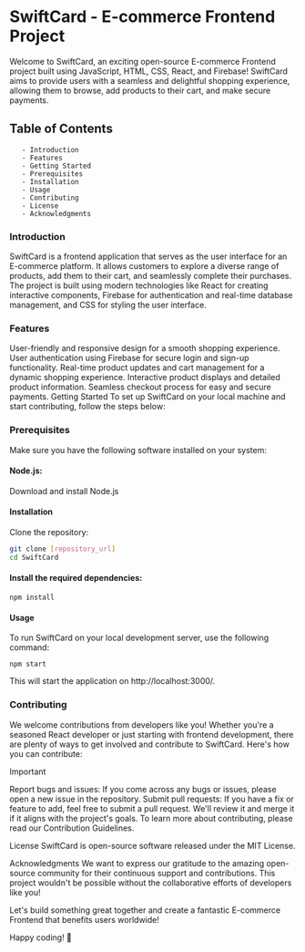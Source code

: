 # SwiftCard - E-commerce Frontend Project
Welcome to SwiftCard, an exciting open-source E-commerce Frontend project built using JavaScript, HTML, CSS, React, and Firebase! SwiftCard aims to provide users with a seamless and delightful shopping experience, allowing them to browse, add products to their cart, and make secure payments.

## Table of Contents
       - Introduction
       - Features
       - Getting Started
       - Prerequisites
       - Installation
       - Usage
       - Contributing
       - License
       - Acknowledgments

 
### Introduction
SwiftCard is a frontend application that serves as the user interface for an E-commerce platform. It allows customers to explore a diverse range of products, add them to their cart, and seamlessly complete their purchases. The project is built using modern technologies like React for creating interactive components, Firebase for authentication and real-time database management, and CSS for styling the user interface.

### Features
User-friendly and responsive design for a smooth shopping experience.
User authentication using Firebase for secure login and sign-up functionality.
Real-time product updates and cart management for a dynamic shopping experience.
Interactive product displays and detailed product information.
Seamless checkout process for easy and secure payments.
Getting Started
To set up SwiftCard on your local machine and start contributing, follow the steps below:

### Prerequisites
Make sure you have the following software installed on your system:

#### Node.js: 
Download and install Node.js

#### Installation
Clone the repository:
```bash
git clone [repository_url]
cd SwiftCard
```

#### Install the required dependencies:
```
npm install
```

#### Usage
To run SwiftCard on your local development server, use the following command:
```
npm start
```

This will start the application on http://localhost:3000/.

### Contributing
We welcome contributions from developers like you! Whether you're a seasoned React developer or just starting with frontend development, there are plenty of ways to get involved and contribute to SwiftCard. Here's how you can contribute:

> [!important]
Report bugs and issues: If you come across any bugs or issues, please open a new issue in the repository.
Submit pull requests: If you have a fix or feature to add, feel free to submit a pull request. We'll review it and merge it if it aligns with the project's goals.
To learn more about contributing, please read our Contribution Guidelines.

License
SwiftCard is open-source software released under the MIT License.

Acknowledgments
We want to express our gratitude to the amazing open-source community for their continuous support and contributions. This project wouldn't be possible without the collaborative efforts of developers like you!

Let's build something great together and create a fantastic E-commerce Frontend that benefits users worldwide!

Happy coding! 🚀




